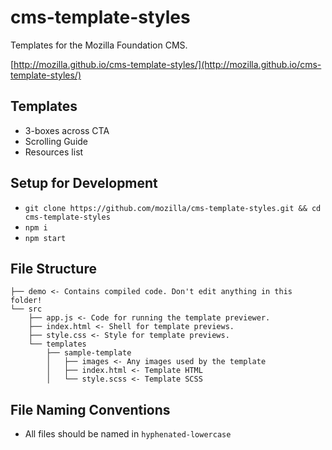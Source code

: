 # cms-template-styles

Templates for the Mozilla Foundation CMS.

[http://mozilla.github.io/cms-template-styles/](http://mozilla.github.io/cms-template-styles/)

## Templates

* 3-boxes across CTA
* Scrolling Guide
* Resources list

## Setup for Development

- `git clone https://github.com/mozilla/cms-template-styles.git && cd cms-template-styles`
- `npm i`
- `npm start`

## File Structure

```
├── demo <- Contains compiled code. Don't edit anything in this folder!
└── src
    ├── app.js <- Code for running the template previewer.
    ├── index.html <- Shell for template previews.
    ├── style.css <- Style for template previews.
    └── templates
        ├── sample-template
        │   ├── images <- Any images used by the template
        │   ├── index.html <- Template HTML
        │   └── style.scss <- Template SCSS
```

## File Naming Conventions

- All files should be named in `hyphenated-lowercase`
